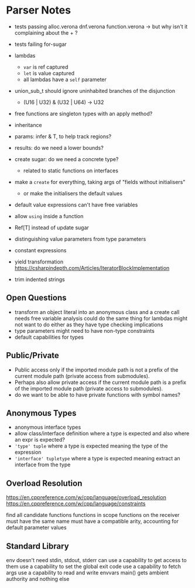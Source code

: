 # Parser Notes

* tests passing
  alloc.verona
  dnf.verona
  function.verona -> but why isn't it complaining about the + ?
* tests failing
  for-sugar

* lambdas
  * `var` is ref captured
  * `let` is value captured
  * all lambdas have a `self` parameter

* union_sub_t should ignore uninhabited branches of the disjunction
  * (U16 | U32) & (U32 | U64) -> U32
* free functions are singleton types with an apply method?
* inheritance
* params: infer & T, to help track regions?
* results: do we need a lower bounds?
* create sugar: do we need a concrete type?
  * related to static functions on interfaces

* make a `create` for everything, taking args of "fields without initialisers"
  * or make the initialisers the default values
* default value expressions can't have free variables
* allow `using` inside a function
* Ref[T] instead of update sugar
* distinguishing value parameters from type parameters
* constant expressions
* yield transformation
  https://csharpindepth.com/Articles/IteratorBlockImplementation
* trim indented strings

## Open Questions

* transform an object literal into an anonymous class and a create call
  needs free variable analysis
  could do the same thing for lambdas
  might not want to do either as they have type checking implications
* type parameters might need to have non-type constraints
* default capabilities for types

## Public/Private

* Public access only if the imported module path is not a prefix of the current module path (private access from submodules).
* Perhaps also allow private access if the current module path is a prefix of the imported module path (private access to submodules).
* do we want to be able to have private functions with symbol names?

## Anonymous Types

* anonymous interface types
* allow class/interface definition where a type is expected
  and also where an expr is expected?
* `'type' tuple` where a type is expected
  meaning the type of the expression
* `'interface' tupletype` where a type is expected
  meaning extract an interface from the type

## Overload Resolution

https://en.cppreference.com/w/cpp/language/overload_resolution
https://en.cppreference.com/w/cpp/language/constraints

find all candidate functions
  functions in scope
  functions on the receiver
  must have the same name
  must have a compatible arity, accounting for default parameter values

## Standard Library

env doesn't need stdin, stdout, stderr
  can use a capability to get access to them
use a capability to set the global exit code
use a capability to fetch args
use a capability to read and write envvars
main() gets ambient authority and nothing else
